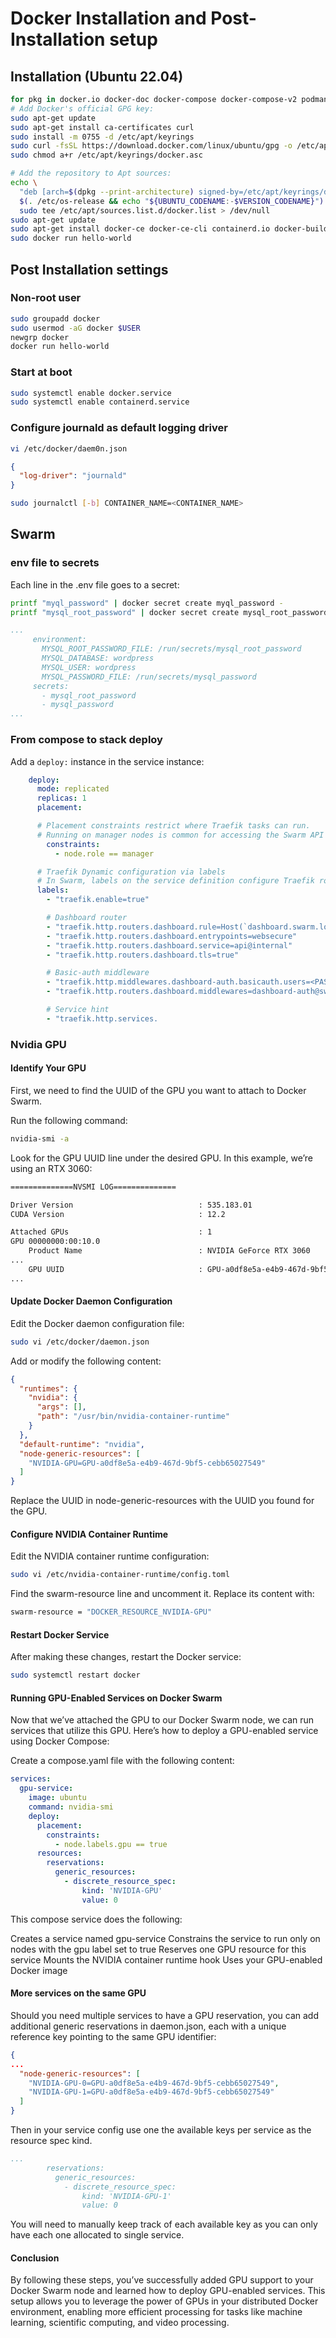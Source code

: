# Docker Installation and Post-Installation setup

## Installation (Ubuntu 22.04)

```bash
for pkg in docker.io docker-doc docker-compose docker-compose-v2 podman-docker containerd runc; do sudo apt-get remove $pkg; done
# Add Docker's official GPG key:
sudo apt-get update
sudo apt-get install ca-certificates curl
sudo install -m 0755 -d /etc/apt/keyrings
sudo curl -fsSL https://download.docker.com/linux/ubuntu/gpg -o /etc/apt/keyrings/docker.asc
sudo chmod a+r /etc/apt/keyrings/docker.asc

# Add the repository to Apt sources:
echo \
  "deb [arch=$(dpkg --print-architecture) signed-by=/etc/apt/keyrings/docker.asc] https://download.docker.com/linux/ubuntu \
  $(. /etc/os-release && echo "${UBUNTU_CODENAME:-$VERSION_CODENAME}") stable" | \
  sudo tee /etc/apt/sources.list.d/docker.list > /dev/null
sudo apt-get update
sudo apt-get install docker-ce docker-ce-cli containerd.io docker-buildx-plugin docker-compose-plugin
sudo docker run hello-world
```

## Post Installation settings

### Non-root user

```bash
sudo groupadd docker
sudo usermod -aG docker $USER
newgrp docker
docker run hello-world
```

### Start at boot

```bash
sudo systemctl enable docker.service
sudo systemctl enable containerd.service
```

### Configure journald as default logging driver

```bash
vi /etc/docker/daem0n.json
```

```json
{
  "log-driver": "journald"
}
```

```bash
sudo journalctl [-b] CONTAINER_NAME=<CONTAINER_NAME>
```

## Swarm

### env file to secrets

Each line in the .env file goes to a secret:

```bash
printf "myql_password" | docker secret create myql_password -
printf "mysql_root_password" | docker secret create mysql_root_password -
```

```yaml
...
     environment:
       MYSQL_ROOT_PASSWORD_FILE: /run/secrets/mysql_root_password
       MYSQL_DATABASE: wordpress
       MYSQL_USER: wordpress
       MYSQL_PASSWORD_FILE: /run/secrets/mysql_password
     secrets:
       - mysql_root_password
       - mysql_password
...
```

### From compose to stack deploy

Add a `deploy:` instance in the service instance:

```yaml
    deploy:
      mode: replicated
      replicas: 1
      placement:

      # Placement constraints restrict where Traefik tasks can run.
      # Running on manager nodes is common for accessing the Swarm API via the socket.
        constraints:
          - node.role == manager

      # Traefik Dynamic configuration via labels
      # In Swarm, labels on the service definition configure Traefik routing for that service.
      labels:
        - "traefik.enable=true"

        # Dashboard router
        - "traefik.http.routers.dashboard.rule=Host(`dashboard.swarm.localhost`)"
        - "traefik.http.routers.dashboard.entrypoints=websecure"
        - "traefik.http.routers.dashboard.service=api@internal"
        - "traefik.http.routers.dashboard.tls=true"

        # Basic‑auth middleware
        - "traefik.http.middlewares.dashboard-auth.basicauth.users=<PASTE_HASH_HERE>"
        - "traefik.http.routers.dashboard.middlewares=dashboard-auth@swarm"

        # Service hint
        - "traefik.http.services.
```

### Nvidia GPU

#### Identify Your GPU

First, we need to find the UUID of the GPU you want to attach to Docker Swarm.

Run the following command:

```bash
nvidia-smi -a
```

Look for the GPU UUID line under the desired GPU. In this example, we’re using an RTX 3060:

```bash
==============NVSMI LOG==============

Driver Version                            : 535.183.01
CUDA Version                              : 12.2

Attached GPUs                             : 1
GPU 00000000:00:10.0
    Product Name                          : NVIDIA GeForce RTX 3060
...
    GPU UUID                              : GPU-a0df8e5a-e4b9-467d-9bf5-cebb65027549
...
```

#### Update Docker Daemon Configuration

Edit the Docker daemon configuration file:

```bash
sudo vi /etc/docker/daemon.json
```

Add or modify the following content:

```json
{
  "runtimes": {
    "nvidia": {
      "args": [],
      "path": "/usr/bin/nvidia-container-runtime"
    }
  },
  "default-runtime": "nvidia",
  "node-generic-resources": [
    "NVIDIA-GPU=GPU-a0df8e5a-e4b9-467d-9bf5-cebb65027549"
  ]
}
```

Replace the UUID in node-generic-resources with the UUID you found for the GPU.

#### Configure NVIDIA Container Runtime

Edit the NVIDIA container runtime configuration:

```bash
sudo vi /etc/nvidia-container-runtime/config.toml
```

Find the swarm-resource line and uncomment it. Replace its content with:

```bash
swarm-resource = "DOCKER_RESOURCE_NVIDIA-GPU"
```

#### Restart Docker Service

After making these changes, restart the Docker service:

```bash
sudo systemctl restart docker
```

#### Running GPU-Enabled Services on Docker Swarm

Now that we’ve attached the GPU to our Docker Swarm node, we can run services that utilize this GPU. Here’s how to deploy a GPU-enabled service using Docker Compose:

Create a compose.yaml file with the following content:

```yaml
services:
  gpu-service:
    image: ubuntu
    command: nvidia-smi
    deploy:
      placement:
        constraints:
          - node.labels.gpu == true
      resources:
        reservations:
          generic_resources:
            - discrete_resource_spec:
                kind: 'NVIDIA-GPU'
                value: 0
```

This compose service does the following:

Creates a service named gpu-service
Constrains the service to run only on nodes with the gpu label set to true
Reserves one GPU resource for this service
Mounts the NVIDIA container runtime hook
Uses your GPU-enabled Docker image

#### More services on the same GPU

Should you need multiple services to have a GPU reservation, you can add additional generic reservations in daemon.json, each with a unique reference key pointing to the same GPU identifier:

```json
{
...
  "node-generic-resources": [
    "NVIDIA-GPU-0=GPU-a0df8e5a-e4b9-467d-9bf5-cebb65027549",
    "NVIDIA-GPU-1=GPU-a0df8e5a-e4b9-467d-9bf5-cebb65027549"
  ]
}
```

Then in your service config use one the available keys per service as the resource spec kind.

```yaml
...
        reservations:
          generic_resources:
            - discrete_resource_spec:
                kind: 'NVIDIA-GPU-1'
                value: 0
```

You will need to manually keep track of each available key as you can only have each one allocated to single service.

#### Conclusion

By following these steps, you’ve successfully added GPU support to your Docker Swarm node and learned how to deploy GPU-enabled services. This setup allows you to leverage the power of GPUs in your distributed Docker environment, enabling more efficient processing for tasks like machine learning, scientific computing, and video processing.
